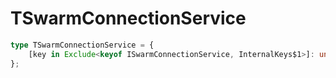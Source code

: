 # TSwarmConnectionService

```ts
type TSwarmConnectionService = {
    [key in Exclude<keyof ISwarmConnectionService, InternalKeys$1>]: unknown;
};
```


